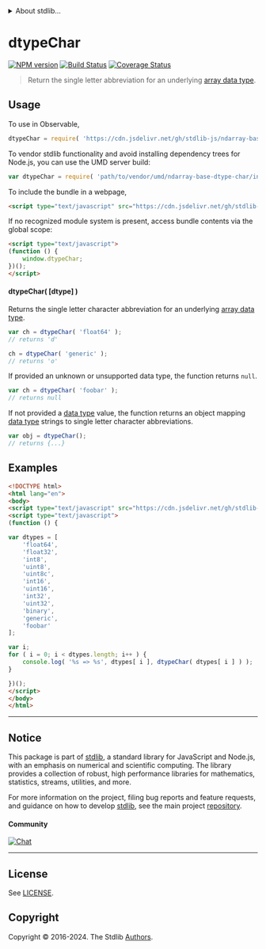 <!--

@license Apache-2.0

Copyright (c) 2018 The Stdlib Authors.

Licensed under the Apache License, Version 2.0 (the "License");
you may not use this file except in compliance with the License.
You may obtain a copy of the License at

   http://www.apache.org/licenses/LICENSE-2.0

Unless required by applicable law or agreed to in writing, software
distributed under the License is distributed on an "AS IS" BASIS,
WITHOUT WARRANTIES OR CONDITIONS OF ANY KIND, either express or implied.
See the License for the specific language governing permissions and
limitations under the License.

-->


<details>
  <summary>
    About stdlib...
  </summary>
  <p>We believe in a future in which the web is a preferred environment for numerical computation. To help realize this future, we've built stdlib. stdlib is a standard library, with an emphasis on numerical and scientific computation, written in JavaScript (and C) for execution in browsers and in Node.js.</p>
  <p>The library is fully decomposable, being architected in such a way that you can swap out and mix and match APIs and functionality to cater to your exact preferences and use cases.</p>
  <p>When you use stdlib, you can be absolutely certain that you are using the most thorough, rigorous, well-written, studied, documented, tested, measured, and high-quality code out there.</p>
  <p>To join us in bringing numerical computing to the web, get started by checking us out on <a href="https://github.com/stdlib-js/stdlib">GitHub</a>, and please consider <a href="https://opencollective.com/stdlib">financially supporting stdlib</a>. We greatly appreciate your continued support!</p>
</details>

# dtypeChar

[![NPM version][npm-image]][npm-url] [![Build Status][test-image]][test-url] [![Coverage Status][coverage-image]][coverage-url] <!-- [![dependencies][dependencies-image]][dependencies-url] -->

> Return the single letter abbreviation for an underlying [array data type][@stdlib/ndarray/dtypes].

<!-- Section to include introductory text. Make sure to keep an empty line after the intro `section` element and another before the `/section` close. -->

<section class="intro">

</section>

<!-- /.intro -->

<!-- Package usage documentation. -->



<section class="usage">

## Usage

To use in Observable,

```javascript
dtypeChar = require( 'https://cdn.jsdelivr.net/gh/stdlib-js/ndarray-base-dtype-char@umd/browser.js' )
```

To vendor stdlib functionality and avoid installing dependency trees for Node.js, you can use the UMD server build:

```javascript
var dtypeChar = require( 'path/to/vendor/umd/ndarray-base-dtype-char/index.js' )
```

To include the bundle in a webpage,

```html
<script type="text/javascript" src="https://cdn.jsdelivr.net/gh/stdlib-js/ndarray-base-dtype-char@umd/browser.js"></script>
```

If no recognized module system is present, access bundle contents via the global scope:

```html
<script type="text/javascript">
(function () {
    window.dtypeChar;
})();
</script>
```

#### dtypeChar( \[dtype] )

Returns the single letter character abbreviation for an underlying [array data type][@stdlib/ndarray/dtypes].

```javascript
var ch = dtypeChar( 'float64' );
// returns 'd'

ch = dtypeChar( 'generic' );
// returns 'o'
```

If provided an unknown or unsupported data type, the function returns `null`.

```javascript
var ch = dtypeChar( 'foobar' );
// returns null
```

If not provided a [data type][@stdlib/ndarray/dtypes] value, the function returns an object mapping [data type][@stdlib/ndarray/dtypes] strings to single letter character abbreviations.

```javascript
var obj = dtypeChar();
// returns {...}
```

</section>

<!-- /.usage -->

<!-- Package usage notes. Make sure to keep an empty line after the `section` element and another before the `/section` close. -->

<section class="notes">

</section>

<!-- /.notes -->

<!-- Package usage examples. -->

<section class="examples">

## Examples

<!-- eslint no-undef: "error" -->

```html
<!DOCTYPE html>
<html lang="en">
<body>
<script type="text/javascript" src="https://cdn.jsdelivr.net/gh/stdlib-js/ndarray-base-dtype-char@umd/browser.js"></script>
<script type="text/javascript">
(function () {

var dtypes = [
    'float64',
    'float32',
    'int8',
    'uint8',
    'uint8c',
    'int16',
    'uint16',
    'int32',
    'uint32',
    'binary',
    'generic',
    'foobar'
];

var i;
for ( i = 0; i < dtypes.length; i++ ) {
    console.log( '%s => %s', dtypes[ i ], dtypeChar( dtypes[ i ] ) );
}

})();
</script>
</body>
</html>
```

</section>

<!-- /.examples -->

<!-- Section to include cited references. If references are included, add a horizontal rule *before* the section. Make sure to keep an empty line after the `section` element and another before the `/section` close. -->

<section class="references">

</section>

<!-- /.references -->

<!-- Section for related `stdlib` packages. Do not manually edit this section, as it is automatically populated. -->

<section class="related">

</section>

<!-- /.related -->

<!-- Section for all links. Make sure to keep an empty line after the `section` element and another before the `/section` close. -->


<section class="main-repo" >

* * *

## Notice

This package is part of [stdlib][stdlib], a standard library for JavaScript and Node.js, with an emphasis on numerical and scientific computing. The library provides a collection of robust, high performance libraries for mathematics, statistics, streams, utilities, and more.

For more information on the project, filing bug reports and feature requests, and guidance on how to develop [stdlib][stdlib], see the main project [repository][stdlib].

#### Community

[![Chat][chat-image]][chat-url]

---

## License

See [LICENSE][stdlib-license].


## Copyright

Copyright &copy; 2016-2024. The Stdlib [Authors][stdlib-authors].

</section>

<!-- /.stdlib -->

<!-- Section for all links. Make sure to keep an empty line after the `section` element and another before the `/section` close. -->

<section class="links">

[npm-image]: http://img.shields.io/npm/v/@stdlib/ndarray-base-dtype-char.svg
[npm-url]: https://npmjs.org/package/@stdlib/ndarray-base-dtype-char

[test-image]: https://github.com/stdlib-js/ndarray-base-dtype-char/actions/workflows/test.yml/badge.svg?branch=v0.2.2
[test-url]: https://github.com/stdlib-js/ndarray-base-dtype-char/actions/workflows/test.yml?query=branch:v0.2.2

[coverage-image]: https://img.shields.io/codecov/c/github/stdlib-js/ndarray-base-dtype-char/main.svg
[coverage-url]: https://codecov.io/github/stdlib-js/ndarray-base-dtype-char?branch=main

<!--

[dependencies-image]: https://img.shields.io/david/stdlib-js/ndarray-base-dtype-char.svg
[dependencies-url]: https://david-dm.org/stdlib-js/ndarray-base-dtype-char/main

-->

[chat-image]: https://img.shields.io/gitter/room/stdlib-js/stdlib.svg
[chat-url]: https://app.gitter.im/#/room/#stdlib-js_stdlib:gitter.im

[stdlib]: https://github.com/stdlib-js/stdlib

[stdlib-authors]: https://github.com/stdlib-js/stdlib/graphs/contributors

[umd]: https://github.com/umdjs/umd
[es-module]: https://developer.mozilla.org/en-US/docs/Web/JavaScript/Guide/Modules

[deno-url]: https://github.com/stdlib-js/ndarray-base-dtype-char/tree/deno
[deno-readme]: https://github.com/stdlib-js/ndarray-base-dtype-char/blob/deno/README.md
[umd-url]: https://github.com/stdlib-js/ndarray-base-dtype-char/tree/umd
[umd-readme]: https://github.com/stdlib-js/ndarray-base-dtype-char/blob/umd/README.md
[esm-url]: https://github.com/stdlib-js/ndarray-base-dtype-char/tree/esm
[esm-readme]: https://github.com/stdlib-js/ndarray-base-dtype-char/blob/esm/README.md
[branches-url]: https://github.com/stdlib-js/ndarray-base-dtype-char/blob/main/branches.md

[stdlib-license]: https://raw.githubusercontent.com/stdlib-js/ndarray-base-dtype-char/main/LICENSE

[@stdlib/ndarray/dtypes]: https://github.com/stdlib-js/ndarray-dtypes/tree/umd

</section>

<!-- /.links -->
